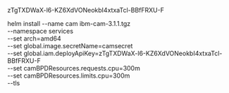 zTgTXDWaX-l6-KZ6XdVONeokbI4xtxaTcl-BBfFRXU-F



helm install --name cam ibm-cam-3.1.1.tgz \
--namespace services \
--set arch=amd64 \
--set global.image.secretName=camsecret \
--set global.iam.deployApiKey=zTgTXDWaX-l6-KZ6XdVONeokbI4xtxaTcl-BBfFRXU-F \
--set camBPDResources.requests.cpu=300m \
--set camBPDResources.limits.cpu=300m  \
--tls
